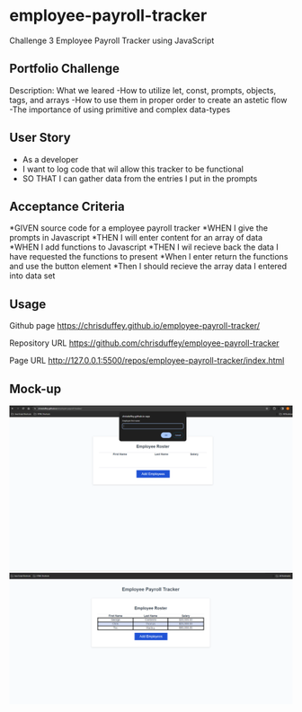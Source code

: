 # employee-payroll-tracker

Challenge 3 Employee Payroll Tracker using JavaScript
## Portfolio Challenge

Description: What we leared
-How to utilize let, const, prompts, objects, tags, and arrays
-How to use them in proper order to create an astetic flow
-The importance of using primitive and complex data-types

## User Story
* As a developer 
* I want to log code that wil allow this tracker to be functional
* SO THAT I can gather data from the entries I put in the prompts

## Acceptance Criteria 
*GIVEN source code for a employee payroll tracker
*WHEN I give the prompts in Javascript
*THEN I will enter content for an array of data
*WHEN I add functions to Javascript
*THEN I wil recieve back the data I have requested the functions to present
*When I enter return the functions and use the button element
*Then I should recieve the array data I entered into data set




## Usage
Github page
https://chrisduffey.github.io/employee-payroll-tracker/

Repository URL
https://github.com/chrisduffey/employee-payroll-tracker

Page URL
http://127.0.0.1:5500/repos/employee-payroll-tracker/index.html

## Mock-up
![alt text](<assets/EPT Mockup.png>)
![alt text](<assets/EPT Mockup 2.png>)